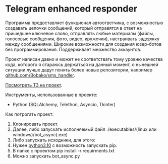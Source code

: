 # Telegram enhanced responder

Программа предоставляет функционал автоответчика, с возможностью создавать цепочки сообщений, который отправятся в ответ
на пришедшее ключевое слово, отправлять любые материалы (файлы, голосовые сообщения, фото, видео, кружочки), настраивать
задержку между сообщениями. Широкие возможности для создания юзер-ботов без программирования. Поддерживает множество 
аккаунтов.

Проект написан давно и может не соответствать тому уровню качества кода, которого я стараюсь держаться на данный момент, о
нынешней ситуации лучше дадут понять более новые репозитории,
например [github.com/Bobako/sms_handler](https://github.com/Bobako/sms_handler).

[Посмотреть ТЗ на проект](task.md).

Инструменты, использованные в проекте:

- Python (SQLAlchemy, Telethon, Asyncio, Tkinter)

Как потрогать проект:

1) Клонировать проект.
2) Далее, либо запускать исполняемый файл ./executables/(linux или windows)/bot_async(.exe)
3) Либо запускать исходники, для этого:
4) Нужен [python3.10](https://www.python.org/downloads/) с возможность запускать pip.
5) В папке с проектом pip install -r requirments.txt
6) Можно запускать bot_async.py